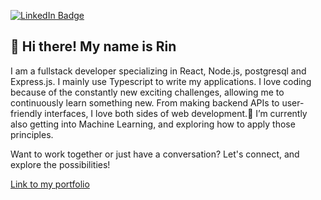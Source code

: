 [![LinkedIn Badge](https://img.shields.io/badge/LinkedIn-Profile-informational?style=flat&logo=linkedin&logoColor=white&color=0D76A8)](https://www.linkedin.com/in/rin-delahaije-9750aa138/)

<h2>👋 Hi there! My name is Rin</h2>

I am a fullstack developer specializing in React, Node.js, postgresql and Express.js. I mainly use Typescript to write my applications. I love coding because of the constantly new exciting challenges, allowing me to continuously learn something new. From making backend APIs to user-friendly interfaces, I love both sides of web development.🌱 I’m currently also getting into Machine Learning, and exploring how to apply those principles.

Want to work together or just have a conversation? Let's connect, and explore the possibilities!

<a href="https://www.rinkakuworks.com/">Link to my portfolio</a>
